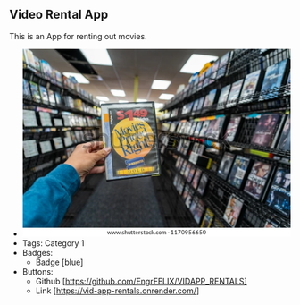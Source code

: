 ## Video Rental App
This is an App for renting out movies.
- ![600x200](../assets/videorentals.jpeg)
- Tags: Category 1
- Badges:
  - Badge [blue]
- Buttons:
  - Github [https://github.com/EngrFELIX/VIDAPP_RENTALS]
  - Link [https://vid-app-rentals.onrender.com/]
